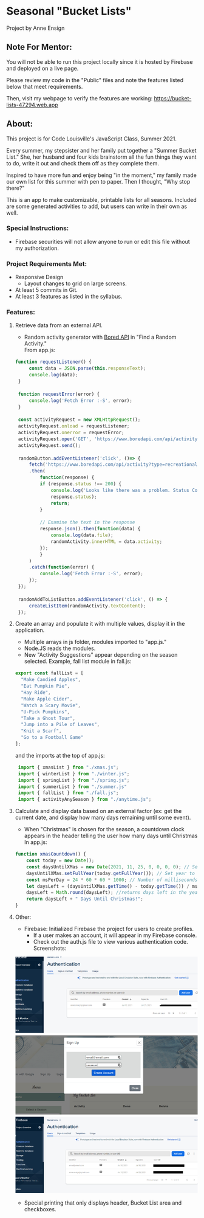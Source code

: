 # Seasonal "Bucket Lists"
Project by Anne Ensign

## Note For Mentor:
You will not be able to run this project locally since it is hosted by Firebase and deployed on a live page. 

Please review my code in the "Public" files and note the features listed below that meet requirements.

Then, visit my webpage to verify the features are working: 
https://bucket-lists-47294.web.app

## About:
This project is for Code Louisville's JavaScript Class, Summer 2021.

Every summer, my stepsister and her family put together a "Summer Bucket List." She, her husband and four kids brainstorm all the fun things they want to do, write it out and check them off as they complete them. 

Inspired to have more fun and enjoy being "in the moment," my family made our own list for this summer with pen to paper. Then I thought, "Why stop there?"

This is an app to make customizable, printable lists for all seasons. Included are some generated activities to add, but users can write in their own as well. 


### Special Instructions:
- Firebase securities will not allow anyone to run or edit this file without my authorization. 

### Project Requirements Met:
- Responsive Design
  - Layout changes to grid on large screens.
- At least 5 commits in Git.
- At least 3 features as listed in the syllabus.

### Features:
1. Retrieve data from an external API.
     - Random activity generator with [Bored API](https://www.boredapi.com) in "Find a Random Activity."  
     From app.js:

     ```javascript
     function requestListener() {
          const data = JSON.parse(this.responseText);
          console.log(data);
      }

      function requestError(error) {
          console.log('Fetch Error :-S', error);
      }

      const activityRequest = new XMLHttpRequest();
      activityRequest.onload = requestListener;
      activityRequest.onerror = requestError;
      activityRequest.open('GET', 'https://www.boredapi.com/api/activity?type=recreational', true);
      activityRequest.send();

      randomButton.addEventListener('click', ()=> {
          fetch('https://www.boredapi.com/api/activity?type=recreational')
          .then(
              function(response) {
              if (response.status !== 200) {
                  console.log('Looks like there was a problem. Status Code: ' +
                  response.status);
                  return;
              }

              // Examine the text in the response
              response.json().then(function(data) {
                  console.log(data.file);
                  randomActivity.innerHTML = data.activity;
              });
              }
          )
          .catch(function(error) {
              console.log('Fetch Error :-S', error);
          });
      });

      randomAddToListButton.addEventListener('click', () => {
          createListItem(randomActivity.textContent); 
      });
     ```
2. Create an array and populate it with multiple values, display it in the application.
     - Multiple arrays in js folder, modules imported to "app.js."
     - Node.JS reads the modules.
     - New "Activity Suggestions" appear depending on the season selected. 
     Example, fall list module in fall.js:

     ```javascript
     export const fallList = [
       "Make Candied Apples",
       "Eat Pumpkin Pie",
       "Hay Ride",
       "Make Apple Cider",
       "Watch a Scary Movie",
       "U-Pick Pumpkins",
       "Take a Ghost Tour",
       "Jump into a Pile of Leaves",
       "Knit a Scarf",
       "Go to a Football Game"
   ];
     ```
     and the imports at the top of app.js:
     
     ```javascript
      import { xmasList } from "./xmas.js";
      import { winterList } from "./winter.js";
      import { springList } from "./spring.js";
      import { summerList } from "./summer.js"
      import { fallList } from "./fall.js";
      import { activityAnySeason } from "./anytime.js";
      ```

3. Calculate and display data based on an external factor (ex: get the current date, and display how many days remaining until some event).
     - When "Christmas" is chosen for the season, a countdown clock appears in the header telling the user how many days until Christmas
     In app.js:
     ```javascript
     function xmasCountdown() {
         const today = new Date();
         const daysUntilXMas = new Date(2021, 11, 25, 0, 0, 0, 0); // Set day and month
         daysUntilXMas.setFullYear(today.getFullYear()); // Set year to this year
         const msPerDay = 24 * 60 * 60 * 1000; // Number of milliseconds per day
         let daysLeft = (daysUntilXMas.getTime() - today.getTime()) / msPerDay;
         daysLeft = Math.round(daysLeft); //returns days left in the year
         return daysLeft + " Days Until Christmas!";
     }
     ```
4. Other:
     - Firebase: Initialized Firebase the project for users to create profiles.
       - If a user makes an account, it will appear in my Firebase console.
       - Check out the auth.js file to view various authentication code. 
     Screenshots:

     ![Creating an account](./public/images/signup.png "Console before, signing up, console after")

     - Special printing that only displays header, Bucket List area and checkboxes.